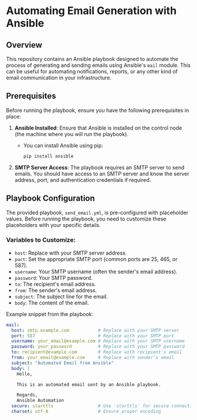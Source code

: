 # Automating Email Generation with Ansible

## Overview

This repository contains an Ansible playbook designed to automate the process of generating and sending emails using Ansible's `mail` module. This can be useful for automating notifications, reports, or any other kind of email communication in your infrastructure.

## Prerequisites

Before running the playbook, ensure you have the following prerequisites in place:

1. **Ansible Installed**: Ensure that Ansible is installed on the control node (the machine where you will run the playbook).
   - You can install Ansible using pip: 
     ```bash
     pip install ansible
     ```

2. **SMTP Server Access**: The playbook requires an SMTP server to send emails. You should have access to an SMTP server and know the server address, port, and authentication credentials if required.

## Playbook Configuration

The provided playbook, `send_email.yml`, is pre-configured with placeholder values. Before running the playbook, you need to customize these placeholders with your specific details.

### Variables to Customize:

- `host`: Replace with your SMTP server address.
- `port`: Set the appropriate SMTP port (common ports are 25, 465, or 587).
- `username`: Your SMTP username (often the sender's email address).
- `password`: Your SMTP password.
- `to`: The recipient's email address.
- `from`: The sender's email address.
- `subject`: The subject line for the email.
- `body`: The content of the email.

Example snippet from the playbook:

```yaml
mail:
  host: smtp.example.com           # Replace with your SMTP server
  port: 587                        # Replace with your SMTP port
  username: your_email@example.com # Replace with your SMTP username
  password: your_password          # Replace with your SMTP password
  to: recipient@example.com        # Replace with recipient's email
  from: your_email@example.com     # Replace with sender's email
  subject: "Automated Email from Ansible"
  body: |
    Hello,

    This is an automated email sent by an Ansible playbook.

    Regards,
    Ansible Automation
  secure: starttls                 # Use 'starttls' for secure connection or 'ssl' for SSL/TLS
  charset: utf-8                   # Ensure proper encoding

